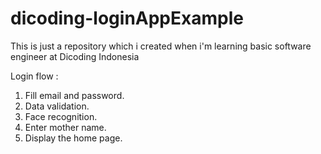 # dicoding-loginAppExample
This is just a repository which i created when i'm learning basic software engineer at Dicoding Indonesia

Login flow :
1. Fill email and password.
2. Data validation.
3. Face recognition.
4. Enter mother name.
5. Display the home page.
